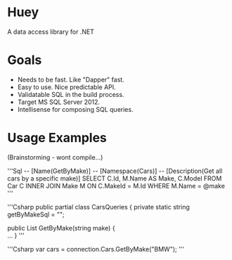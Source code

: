 Huey
====

A data access library for .NET


Goals
=====

- Needs to be fast. Like "Dapper" fast.
- Easy to use. Nice predictable API.
- Validatable SQL in the build process.
- Target MS SQL Server 2012.
- Intellisense for composing SQL queries.

Usage Examples
==============

(Brainstorming - wont compile...)

'''Sql
-- [Name(GetByMake)]
-- [Namespace(Cars)]
-- [Description(Get all cars by a specific make)]
SELECT C.Id, M.Name AS Make, C.Model
FROM Car C
INNER JOIN Make M ON C.MakeId = M.Id
WHERE M.Name = @make
'''

'''Csharp
public partial class CarsQueries
{
  private static string getByMakeSql = "";

  public List<Car> GetByMake(string make)
  {  
    ...
  }
'''

'''Csharp
var cars = connection.Cars.GetByMake("BMW");
'''

